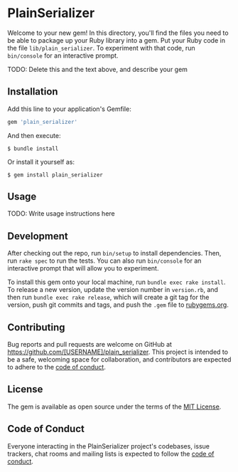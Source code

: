 # PlainSerializer

Welcome to your new gem! In this directory, you'll find the files you need to be able to package up your Ruby library into a gem. Put your Ruby code in the file `lib/plain_serializer`. To experiment with that code, run `bin/console` for an interactive prompt.

TODO: Delete this and the text above, and describe your gem

## Installation

Add this line to your application's Gemfile:

```ruby
gem 'plain_serializer'
```

And then execute:

    $ bundle install

Or install it yourself as:

    $ gem install plain_serializer

## Usage

TODO: Write usage instructions here

## Development

After checking out the repo, run `bin/setup` to install dependencies. Then, run `rake spec` to run the tests. You can also run `bin/console` for an interactive prompt that will allow you to experiment.

To install this gem onto your local machine, run `bundle exec rake install`. To release a new version, update the version number in `version.rb`, and then run `bundle exec rake release`, which will create a git tag for the version, push git commits and tags, and push the `.gem` file to [rubygems.org](https://rubygems.org).

## Contributing

Bug reports and pull requests are welcome on GitHub at https://github.com/[USERNAME]/plain_serializer. This project is intended to be a safe, welcoming space for collaboration, and contributors are expected to adhere to the [code of conduct](https://github.com/[USERNAME]/plain_serializer/blob/master/CODE_OF_CONDUCT.md).


## License

The gem is available as open source under the terms of the [MIT License](https://opensource.org/licenses/MIT).

## Code of Conduct

Everyone interacting in the PlainSerializer project's codebases, issue trackers, chat rooms and mailing lists is expected to follow the [code of conduct](https://github.com/[USERNAME]/plain_serializer/blob/master/CODE_OF_CONDUCT.md).
